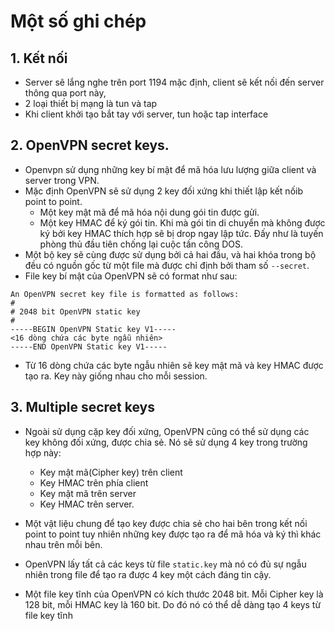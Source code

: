# Một số ghi chép

## 1. Kết nối 
- Server sẽ lắng nghe trên port 1194 mặc định, client sẽ kết nối đến server thông qua port này,
- 2 loại thiết bị mạng là tun và tap
- Khi client khởi tạo bắt tay với server, tun hoặc tap interface
## 2. OpenVPN secret keys.
- Openvpn sử dụng những key bí mật để mã hóa lưu lượng giữa client và server trong VPN.
- Mặc định OpenVPN sẽ sử dụng 2 key đối xứng khi thiết lập kết nốib point to point.
  - Một key mật mã để mã hóa nội dung gói tin được gửi.
  - Một key HMAC để ký gói tin. Khi mà gói tin di chuyển mà không được ký bởi key HMAC thích hợp sẽ bị drop ngay lập tức. Đấy như là tuyến phòng thủ đầu tiên chống lại cuộc tấn công DOS.
- Một bộ key sẽ cùng được sử dụng bởi cả hai đầu, và hai khóa trong bộ đều có nguồn gốc từ một file mà được chỉ định bởi tham số `--secret`.
- File key bí mật của OpenVPN sẽ có format như sau:
```
An OpenVPN secret key file is formatted as follows:
#
# 2048 bit OpenVPN static key
#
-----BEGIN OpenVPN Static key V1-----
<16 dòng chứa các byte ngẫu nhiên>
-----END OpenVPN Static key V1-----
```
- Từ 16 dòng chứa các byte ngẫu nhiên sẽ key mật mã và key HMAC được tạo ra. Key này giống nhau cho mỗi session.

## 3. Multiple secret keys
- Ngoài sử dụng cặp key đối xứng, OpenVPN cũng có thể sử dụng các key không đối xứng, được chia sẻ. Nó sẽ sử dụng 4 key trong trường hợp này:
  - Key mật mã(Cipher key) trên client
  - Key HMAC trên phía client
  - Key mật mã trên server
  - Key HMAC trên server.
- Một vật liệu chung để tạo key được chia sẻ cho hai bên trong kết nối point to point tuy nhiên những key được tạo ra để mã hóa và ký thì khác nhau trên mỗi bên.

- OpenVPN lấy tất cả các keys từ file `static.key` mà nó có đủ sự ngẫu nhiên trong file để tạo ra được 4 key một cách đáng tin cậy.
- Một file key tĩnh của OpenVPN có kích thước 2048 bit. Mỗi Cipher key là 128 bit, mỗi HMAC key là 160 bit. Do đó nó có thể dễ dàng tạo 4 keys từ file key tĩnh